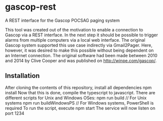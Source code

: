 # gascop-rest
A REST interface for the Gascop POCSAG paging system

This tool was created out of the motivation to enable a connection to Gascop via a REST interface. In the next step it should be possible to trigger alarms from multiple computers via a local web interface. The original Gascop system supported this use case indirectly via Gmail2Pager. Here, however, it was desired to make this possible without being dependent on an Internet connection.
The original software had been made between 2010 and 2014 by Clive Cooper and was published on http://winpe.com/gascop/.

## Installation
After cloning the contents of this repository, install all dependencies
    npm install
Now that this is done, compile the typescript to javascript. There are different scripts for Unix and Windows OSes:
    npm run build  // For Unix systems
    npm run buildWindowsPS  // For Windows systems, PowerShell is required
To run the script, execute
    npm start
The service will now listen on port 1234